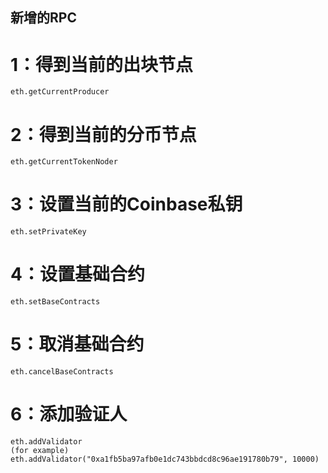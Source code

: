 ## 新增的RPC

# 1：得到当前的出块节点
	eth.getCurrentProducer
	
# 2：得到当前的分币节点
	eth.getCurrentTokenNoder
	
# 3：设置当前的Coinbase私钥
	eth.setPrivateKey
	
# 4：设置基础合约	
	eth.setBaseContracts
	
# 5：取消基础合约
	eth.cancelBaseContracts
	
# 6：添加验证人
	eth.addValidator
	(for example) eth.addValidator("0xa1fb5ba97afb0e1dc743bbdcd8c96ae191780b79", 10000)